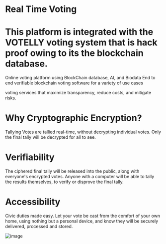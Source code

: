# Real Time Voting

# This platform is integrated with the VOTELLY voting system that is hack proof owing to its the blockchain database.

Online voting platform using BlockChain database, AI, and Biodata End to end verifiable blockchain voting software for a variety of use cases

voting services that maximize transparency, reduce costs, and mitigate risks.

# Why Cryptographic Encryption?

Tallying Votes are tallied real-time, without decrypting individual votes. Only the final tally will be decrypted for all to see.

# Verifiability
The ciphered final tally will be released into the public, along with everyone's encrypted votes. Anyone with a computer will be able to tally the results themselves, to verify or disprove the final tally.

# Accessibility
 Civic duties made easy. Let your vote be cast from the comfort of your own home, using nothing but a personal device, and know they will be securely delivered, processed and stored.


![image](https://homepesa.com/images/2023-03-m7.jpeg)

